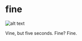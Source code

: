 # fine
![alt text](https://i.imgur.com/PZdw36I.png "Logo Title Text 1")




Vine, but five seconds. Fine? Fine.


